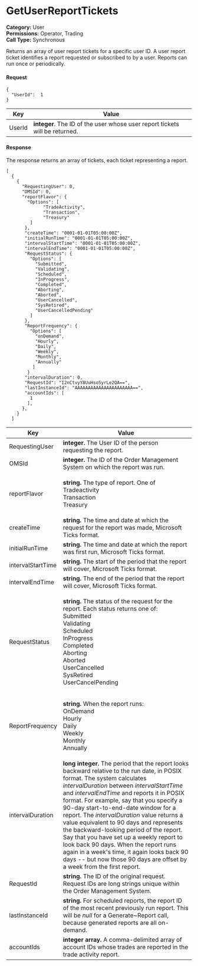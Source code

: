 # GetUserReportTickets

**Category:** User\
**Permissions:** Operator, Trading\
**Call Type:** Synchronous

Returns an array of user report tickets for a specific user ID. A user report ticket identifies a report requested or subscribed to by a user. Reports can run once or periodically.

#### Request <a href="#request" id="request"></a>

```
{
  "UserId":  1 
}
```

| Key    | Value                                                                       |
| ------ | --------------------------------------------------------------------------- |
| UserId | **integer**. The ID of the user whose user report tickets will be returned. |

#### Response <a href="#response" id="response"></a>

The response returns an array of tickets, each ticket representing a report.

```
[
  {
    {
      "RequestingUser": 0,
      "OMSId": 0,
      "reportFlavor": {
        "Options": [
              "TradeActivity",
              "Transaction",
              "Treasury"
         ]
       },
       "createTime": "0001-01-01T05:00:00Z",
       "initialRunTime": "0001-01-01T05:00:00Z",
       "intervalStartTime": "0001-01-01T05:00:00Z",
       "intervalEndTime": "0001-01-01T05:00:00Z",
       "RequestStatus": {
         "Options": [
           "Submitted",
           "Validating",
           "Scheduled",
           "InProgress",
           "Completed",
           "Aborting",
           "Aborted",
           "UserCancelled",
           "SysRetired",
           "UserCancelledPending"
         ]
       },
       "ReportFrequency": {
         "Options": [
           "onDemand",
           "Hourly",
           "Daily",
           "Weekly",
           "Monthly",
           "Annually"
          ]
        }
       "intervalDuration": 0,
       "RequestId": "I2nCtvyY8UuHsoSyrLe2QA==",
       "lastInstanceId": "AAAAAAAAAAAAAAAAAAAAAA==",
       "accountIds": [
         1
        ],
      },
    }
  ]
```

| Key               | Value                                                                                                                                                                                                                                                                                                                                                                                                                                                                                                                                                                                                                                                         |
| ----------------- | ------------------------------------------------------------------------------------------------------------------------------------------------------------------------------------------------------------------------------------------------------------------------------------------------------------------------------------------------------------------------------------------------------------------------------------------------------------------------------------------------------------------------------------------------------------------------------------------------------------------------------------------------------------- |
| RequestingUser    | **integer.** The User ID of the person requesting the report.                                                                                                                                                                                                                                                                                                                                                                                                                                                                                                                                                                                                 |
| OMSId             | **integer.** The ID of the Order Management System on which the report was run.                                                                                                                                                                                                                                                                                                                                                                                                                                                                                                                                                                               |
| reportFlavor      | <p><strong>string.</strong> The type of report. One of<br>Tradeactivity<br>Transaction<br>Treasury</p>                                                                                                                                                                                                                                                                                                                                                                                                                                                                                                                                                        |
| createTime        | **string.** The time and date at which the request for the report was made, Microsoft Ticks format.                                                                                                                                                                                                                                                                                                                                                                                                                                                                                                                                                           |
| initialRunTime    | **string.** The time and date at which the report was first run, Microsoft Ticks format.                                                                                                                                                                                                                                                                                                                                                                                                                                                                                                                                                                      |
| intervalStartTime | **string.** The start of the period that the report will cover, Microsoft Ticks format.                                                                                                                                                                                                                                                                                                                                                                                                                                                                                                                                                                       |
| intervalEndTime   | **string.** The end of the period that the report will cover, Microsoft Ticks format.                                                                                                                                                                                                                                                                                                                                                                                                                                                                                                                                                                         |
| RequestStatus     | <p><strong>string.</strong> The status of the request for the report. Each status returns one of:<br>Submitted<br>Validating<br>Scheduled<br>InProgress<br>Completed<br>Aborting<br>Aborted<br>UserCancelled<br>SysRetired<br>UserCancelPending</p>                                                                                                                                                                                                                                                                                                                                                                                                           |
| ReportFrequency   | <p><strong>string.</strong> When the report runs:<br>OnDemand<br>Hourly<br>Daily<br>Weekly<br>Monthly<br>Annually</p>                                                                                                                                                                                                                                                                                                                                                                                                                                                                                                                                         |
| intervalDuration  | **long integer.** The period that the report looks backward relative to the run date, in POSIX format. The system calculates _intervalDuration_ between _intervalStartTime_ and _intervalEndTime_ and reports it in POSIX format. For example, say that you specify a 90-day start-to-end-date window for a report. The _intervalDuration_ value returns a value equivalent to 90 days and represents the backward-looking period of the report. Say that you have set up a weekly report to look back 90 days. When the report runs again in a week's time, it again looks back 90 days -- but now those 90 days are offset by a week from the first report. |
| RequestId         | **string.** The ID of the original request. Request IDs are long strings unique within the Order Management System.                                                                                                                                                                                                                                                                                                                                                                                                                                                                                                                                           |
| lastInstanceId    | **string.** For scheduled reports, the report ID of the most recent previously run report. This will be _null_ for a Generate\~Report call, because generated reports are all on-demand.                                                                                                                                                                                                                                                                                                                                                                                                                                                                      |
| accountIds        | **integer array.** A comma-delimited array of account IDs whose trades are reported in the trade activity report.                                                                                                                                                                                                                                                                                                                                                                                                                                                                                                                                             |
